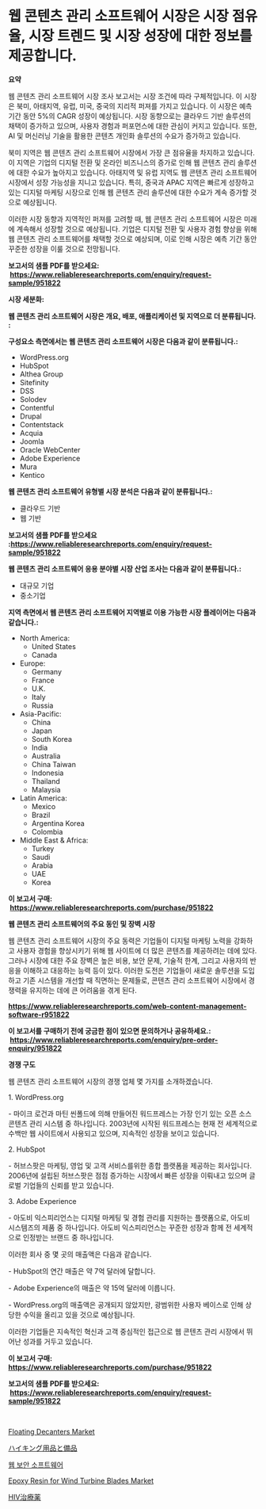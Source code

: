 <p><h1>웹 콘텐츠 관리 소프트웨어 시장은 시장 점유율, 시장 트렌드 및 시장 성장에 대한 정보를 제공합니다.</h1></p><p><strong>요약</strong></p>
<p><p>웹 콘텐츠 관리 소프트웨어 시장 조사 보고서는 시장 조건에 따라 구체적입니다. 이 시장은 북미, 아태지역, 유럽, 미국, 중국의 지리적 퍼져를 가지고 있습니다. 이 시장은 예측 기간 동안 5%의 CAGR 성장이 예상됩니다. 시장 동향으로는 클라우드 기반 솔루션의 채택이 증가하고 있으며, 사용자 경험과 퍼포먼스에 대한 관심이 커지고 있습니다. 또한, AI 및 머신러닝 기술을 활용한 콘텐츠 개인화 솔루션의 수요가 증가하고 있습니다.</p><p>북미 지역은 웹 콘텐츠 관리 소프트웨어 시장에서 가장 큰 점유율을 차지하고 있습니다. 이 지역은 기업의 디지털 전환 및 온라인 비즈니스의 증가로 인해 웹 콘텐츠 관리 솔루션에 대한 수요가 높아지고 있습니다. 아태지역 및 유럽 지역도 웹 콘텐츠 관리 소프트웨어 시장에서 성장 가능성을 지니고 있습니다. 특히, 중국과 APAC 지역은 빠르게 성장하고 있는 디지털 마케팅 시장으로 인해 웹 콘텐츠 관리 솔루션에 대한 수요가 계속 증가할 것으로 예상됩니다.</p><p>이러한 시장 동향과 지역적인 퍼져를 고려할 때, 웹 콘텐츠 관리 소프트웨어 시장은 미래에 계속해서 성장할 것으로 예상됩니다. 기업은 디지털 전환 및 사용자 경험 향상을 위해 웹 콘텐츠 관리 소프트웨어를 채택할 것으로 예상되며, 이로 인해 시장은 예측 기간 동안 꾸준한 성장을 이룰 것으로 전망됩니다.</p></p>
<p><strong>보고서의 샘플 PDF를 받으세요: &nbsp;<a href="https://www.reliableresearchreports.com/enquiry/request-sample/951822">https://www.reliableresearchreports.com/enquiry/request-sample/951822</a></strong></p>
<p><strong>시장 세분화:</strong></p>
<p><strong> 웹 콘텐츠 관리 소프트웨어 시장은 개요, 배포, 애플리케이션 및 지역으로 더 분류됩니다. :</strong></p>
<p><strong>구성요소 측면에서는 웹 콘텐츠 관리 소프트웨어 시장은 다음과 같이 분류됩니다.:</strong></p>
<p><ul><li>WordPress.org</li><li>HubSpot</li><li>Althea Group</li><li>Sitefinity</li><li>DSS</li><li>Solodev</li><li>Contentful</li><li>Drupal</li><li>Contentstack</li><li>Acquia</li><li>Joomla</li><li>Oracle WebCenter</li><li>Adobe Experience</li><li>Mura</li><li>Kentico</li></ul></p>
<p><strong> 웹 콘텐츠 관리 소프트웨어 유형별 시장 분석은 다음과 같이 분류됩니다.:</strong></p>
<p><ul><li>클라우드 기반</li><li>웹 기반</li></ul></p>
<p><strong>보고서의 샘플 PDF를 받으세요 :<a href="https://www.reliableresearchreports.com/enquiry/request-sample/951822">https://www.reliableresearchreports.com/enquiry/request-sample/951822</a></strong></p>
<p><strong> 웹 콘텐츠 관리 소프트웨어 응용 분야별 시장 산업 조사는 다음과 같이 분류됩니다.:</strong></p>
<p><ul><li>대규모 기업</li><li>중소기업</li></ul></p>
<p><strong>지역 측면에서 웹 콘텐츠 관리 소프트웨어 지역별로 이용 가능한 시장 플레이어는 다음과 같습니다.:</strong></p>
<p><ul>
    <li>
        North America:
        <ul>
            <li>United States</li>
            <li>Canada</li>
        </ul>
    </li>
    <li>
        Europe:
        <ul>
            <li>Germany</li>
            <li>France</li>
            <li>U.K.</li>
            <li>Italy</li>
            <li>Russia</li>
        </ul>
    </li>
    <li>
        Asia-Pacific:
        <ul>
            <li>China</li>
            <li>Japan</li>
            <li>South Korea</li>
            <li>India</li>
            <li>Australia</li>
            <li>China Taiwan</li>
            <li>Indonesia</li>
            <li>Thailand</li>
            <li>Malaysia</li>
        </ul>
    </li>
    <li>
        Latin America:
        <ul>
            <li>Mexico</li>
            <li>Brazil</li>
            <li>Argentina Korea</li>
            <li>Colombia</li>
        </ul>
    </li>
    <li>
        Middle East & Africa:
        <ul>
            <li>Turkey</li>
            <li>Saudi</li>
            <li>Arabia</li>
            <li>UAE</li>
            <li>Korea</li>
        </ul>
    </li>
    </ul></p>
<p><strong>이 보고서 구매: &nbsp;<a href="https://www.reliableresearchreports.com/purchase/951822">https://www.reliableresearchreports.com/purchase/951822</a></strong></p>
<p><strong>웹 콘텐츠 관리 소프트웨어의 주요 동인 및 장벽 시장</strong></p>
<p><p>웹 콘텐츠 관리 소프트웨어 시장의 주요 동력은 기업들이 디지털 마케팅 노력을 강화하고 사용자 경험을 향상시키기 위해 웹 사이트에 더 많은 콘텐츠를 제공하려는 데에 있다. 그러나 시장에 대한 주요 장벽은 높은 비용, 보안 문제, 기술적 한계, 그리고 사용자의 반응을 이해하고 대응하는 능력 등이 있다. 이러한 도전은 기업들이 새로운 솔루션을 도입하고 기존 시스템을 개선할 때 직면하는 문제들로, 콘텐츠 관리 소프트웨어 시장에서 경쟁력을 유지하는 데에 큰 어려움을 겪게 된다.</p></p>
<p><strong><a href="https://www.reliableresearchreports.com/web-content-management-software-r951822">https://www.reliableresearchreports.com/web-content-management-software-r951822</a></strong></p>
<p><strong>이 보고서를 구매하기 전에 궁금한 점이 있으면 문의하거나 공유하세요.: &nbsp;<a href="https://www.reliableresearchreports.com/enquiry/pre-order-enquiry/951822">https://www.reliableresearchreports.com/enquiry/pre-order-enquiry/951822</a></strong></p>
<p><strong>경쟁 구도</strong></p>
<p><p>웹 콘텐츠 관리 소프트웨어 시장의 경쟁 업체 몇 가지를 소개하겠습니다. </p><p>1. WordPress.org</p><p>- 마이크 로건과 마틴 씬폴드에 의해 만들어진 워드프레스는 가장 인기 있는 오픈 소스 콘텐츠 관리 시스템 중 하나입니다. 2003년에 시작된 워드프레스는 현재 전 세계적으로 수백만 웹 사이트에서 사용되고 있으며, 지속적인 성장을 보이고 있습니다.</p><p>2. HubSpot</p><p>- 허브스팟은 마케팅, 영업 및 고객 서비스를위한 종합 플랫폼을 제공하는 회사입니다. 2006년에 설립된 허브스팟은 점점 증가하는 시장에서 빠른 성장을 이뤄내고 있으며 글로벌 기업들의 신뢰를 받고 있습니다.</p><p>3. Adobe Experience</p><p>- 아도비 익스피리언스는 디지털 마케팅 및 경험 관리를 지원하는 플랫폼으로, 아도비 시스템즈의 제품 중 하나입니다. 아도비 익스피리언스는 꾸준한 성장과 함께 전 세계적으로 인정받는 브랜드 중 하나입니다.</p><p>이러한 회사 중 몇 곳의 매출액은 다음과 같습니다.</p><p>- HubSpot의 연간 매출은 약 7억 달러에 달합니다.</p><p>- Adobe Experience의 매출은 약 15억 달러에 이릅니다.</p><p>- WordPress.org의 매출액은 공개되지 않았지만, 광범위한 사용자 베이스로 인해 상당한 수익을 올리고 있을 것으로 예상됩니다.</p><p>이러한 기업들은 지속적인 혁신과 고객 중심적인 접근으로 웹 콘텐츠 관리 시장에서 뛰어난 성과를 거두고 있습니다.</p></p>
<p><strong>이 보고서 구매: &nbsp; <a href="https://www.reliableresearchreports.com/purchase/951822">https://www.reliableresearchreports.com/purchase/951822</a></strong></p>
<p><strong>보고서의 샘플 PDF를 받으세요: &nbsp;<a href="https://www.reliableresearchreports.com/enquiry/request-sample/951822">https://www.reliableresearchreports.com/enquiry/request-sample/951822</a></strong><strong></strong></p>
<p>&nbsp;</p>
<p><p><a href="https://view.publitas.com/reportprime-1/floating-decanters-market-size-cagr-trends-2024-2030/">Floating Decanters Market</a></p><p><a href="https://github.com/schmahlson/Market-Research-Report-List-1/blob/main/156596651424.md">ハイキング用品と備品</a></p><p><a href="https://github.com/rcabello548/Market-Research-Report-List-1/blob/main/489029846247.md">웹 보안 소프트웨어</a></p><p><a href="https://issuu.com/reportprime-2/docs/epoxy-resin-for-wind-turbine-blades-market-size-20">Epoxy Resin for Wind Turbine Blades Market</a></p><p><a href="https://github.com/TerrellConn/Market-Research-Report-List-1/blob/main/922216051425.md">HIV治療薬</a></p></p>